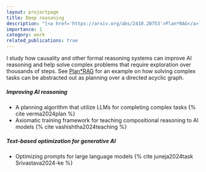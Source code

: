 ```yaml
---
layout: projectpage
title: Deep reasoning
description: "[<a href='https://arxiv.org/abs/2410.20753'>Plan*RAG</a>] I study how causality and other formal reasoning systems can improve AI reasoning and help solve complex problems that require exploration over thousands of steps. See Plan*RAG for an example: how solving complex tasks can be abstracted out as planning over a directed acyclic graph (DAG)."
importance: 1
category: work
related_publications: true
---
```


I study how causality and other formal reasoning systems can improve AI reasoning and help solve complex problems that require exploration over thousands of steps. See [Plan\*RAG](https://arxiv.org/abs/2410.20753) for an example on how solving complex tasks can be abstracted out as planning over a directed acyclic graph.

##### Improving AI reasoning

- A planning algorithm that utilize LLMs for completing complex tasks {% cite verma2024plan %}
- Axiomatic training framework for teaching compositional reasoning to AI models {% cite vashishtha2024teaching %}

##### Text-based optimization for generative AI

- Optimizing prompts for large language models {% cite juneja2024task Srivastava2024-ke %}
